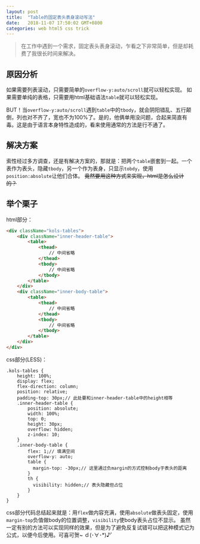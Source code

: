 ```yaml
---
layout: post
title:  "Table的固定表头表身滚动写法"
date:   2018-11-07 17:50:02 GMT+0800
categories: web html5 css trick
---
```


> 在工作中遇到一个需求，固定表头表身滚动，乍看之下非常简单，但是却耗费了我很长时间来解决。

## 原因分析

如果需要列表滚动，只需要简单的`overflow-y:auto/scroll`就可以轻松实现。
如果需要单纯的表格，只需要用html基础语法`table`就可以轻松实现。

BUT！当`overflow-y:auto/scroll`遇到`table`中的`tbody`，就会阴阳错乱、五行颠倒，列也对不齐了，宽也不为100%了。是的，他俩单用没问题，合起来简直有毒。这是由于语言本身特性造成的，看来使用通常的方法是行不通了。

## 解决方案

索性经过多方调查，还是有解决方案的，那就是：把两个`table`嵌套到一起。一个表作为表头，隐藏`tbody`，另一个作为表身，只显示`tobdy`，使用`position:absolute`让他们合体。
~~竟然要用这种方式来实现，html是怎么设计的？~~

## 举个栗子

html部分：

```html
<div className="kols-tables">
    <div className="inner-header-table">
        <table>
            <thead>
                // 中间省略
            </thead>
            <tbody>
                // 中间省略
            </tbody>
        </table>
    </div>
    <div className="inner-body-table">
        <table>
            <thead>
                // 中间省略
            </thead>
            <tbody>
                // 中间省略
            </tbody>
        </table>
    </div>
</div>
```

css部分(LESS)：

```less
.kols-tables {
    height: 100%;
    display: flex;
    flex-direction: column;
    position: relative;
    padding-top: 30px;// 此处要和inner-header-table中的height相等
    .inner-header-table {
        position: absolute;
        width: 100%;
        top: 0;
        height: 30px;
        overflow: hidden;
        z-index: 10;
    }
    .inner-body-table {
        flex: 1;// 填满空间
        overflow-y: auto;
        table {
          margin-top: -30px;// 这里通过负margin的方式控制body于表头的距离
        }
        th {
          visibility: hidden;// 表头隐藏但占位
        }
    }
}
```

css部分代码总结起来就是：用`flex`做内容充满，使用`absolute`做表头固定，使用`margin-top`负值做body的位置调整，`visibility`使body表头占位不显示。
虽然一定有别的方法可以实现同样的效果，但是为了避免反复试错可以把这种模式记为公式，以便今后使用。可喜可贺~ ｄ(･∀･*)♪ﾟ